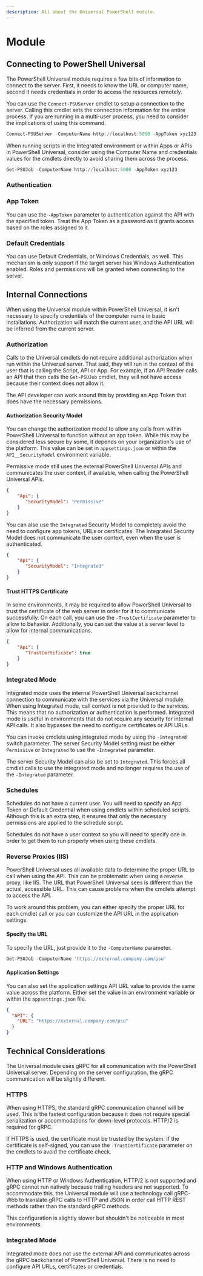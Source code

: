 ```yaml
---
description: All about the Universal PowerShell module.
---
```


# Module

## Connecting to PowerShell Universal

The PowerShell Universal module requires a few bits of information to connect to the server. First, it needs to know the URL or computer name, second it needs credentials in order to access the resources remotely.&#x20;

You can use the `Connect-PSUServer` cmdlet to setup a connection to the server. Calling this cmdlet sets the connection information for the entire process. If you are running in a multi-user process, you need to consider the implications of using this command.&#x20;

```powershell
Connect-PSUServer -ComputerName http://localhost:5000 -AppToken xyz123
```

When running scripts in the Integrated environment or within Apps or APIs in PowerShell Universal, consider using the Computer Name and credentials values for the cmdlets directly to avoid sharing them across the process.

```powershell
Get-PSUJob -ComputerName http://localhost:5000 -AppToken xyz123
```

### Authentication

### App Token

You can use the `-AppToken` parameter to authentication against the API with the specified token.  Treat the App Token as a password as it grants access based on the roles assigned to it.&#x20;

### Default Credentials&#x20;

You can use Default Credentials, or Windows Credentials, as well. This mechanism is only support if the target server has Windows Authentication enabled. Roles and permissions will be granted when connecting to the server.&#x20;

## Internal Connections

When using the Universal module within PowerShell Universal, it isn't necessary to specify credentials of the computer name in basic installations. Authorization will match the current user, and the API URL will be inferred from the current server.&#x20;

### Authorization

Calls to the Universal cmdlets do not require additional authorization when run within the Universal server. That said, they will run in the context of the user that is calling the Script, API or App. For example, if an API Reader calls an API that then calls the `Get-PSUJob` cmdlet, they will not have access because their context does not allow it.&#x20;

The API developer can work around this by providing an App Token that does have the necessary permissions.&#x20;

#### Authorization Security Model&#x20;

You can change the authorization model to allow any calls from within PowerShell Universal to function without an app token. While this may be considered less secure by some, it depends on your organization's use of the platform. This value can be set in `appsettings.json` or within the `API__SecurityModel` environment variable.

Permissive mode still uses the external PowerShell Universal APIs and communicates the user context, if available, when calling the PowerShell Universal APIs.&#x20;

```json
{
    "Api": {
       "SecurityModel": "Permissive"
    }
}
```

You can also use the `Integrated` Security Model to completely avoid the need to configure app tokens, URLs or certificates. The Integrated Security Model does not communicate the user context, even when the user is authenticated.&#x20;

```json
{
    "Api": {
       "SecurityModel": "Integrated"
    }
}
```

#### Trust HTTPS Certificate

In some environments, it may be required to allow PowerShell Universal to trust the certificate of the web server in order for it to communicate successfully. On each call, you can use the `-TrustCertificate` parameter to allow to behavior. Additionally, you can set the value at a server level to allow for internal communications.&#x20;

```json
{
    "Api": {
       "TrustCertificate": true
    }
}
```

### Integrated Mode

Integrated mode uses the internal PowerShell Universal backchannel connection to communicate with the services via the Universal module. When using Integrated mode, call context is not provided to the services. This means that no authorization or authentication is performed. Integrated mode is useful in environments that do not require any security for internal API calls. It also bypasses the need to configure certificates or API URLs.&#x20;

You can invoke cmdlets using integrated mode by using the `-Integrated` switch parameter. The server Security Model setting must be either `Permissive` or `Integrated` to use the `-Integrated` parameter.&#x20;

The server Security Model can also be set to `Integrated`. This forces all cmdlet calls to use the integrated mode and no longer requires the use of the `-Integrated` parameter.&#x20;

### Schedules

Schedules do not have a current user. You will need to specify an App Token or Default Credential when using cmdlets within scheduled scripts. Although this is an extra step, it ensures that only the necessary permissions are applied to the schedule script.&#x20;

Schedules do not have a user context so you will need to specify one in order to get them to run properly when using these cmdlets.&#x20;

### Reverse Proxies (IIS)

PowerShell Universal uses all available data to determine the proper URL to call when using the API. This can be problematic when using a reverse proxy, like IIS. The URL that PowerShell Universal sees is different than the actual, accessible URL. This can cause problems when the cmdlets attempt to access the API.&#x20;

To work around this problem, you can either specify the proper URL for each cmdlet call or you can customize the API URL in the application settings.&#x20;

#### Specify the URL

To specify the URL, just provide it to the `-ComputerName` parameter.&#x20;

```powershell
Get-PSUJob -ComputerName 'https://external.company.com/psu'
```

#### Application Settings

You can also set the application settings API URL value to provide the same value across the platform. Either set the value in an environment variable or within the `appsettings.json` file.&#x20;

```json
{
  "API": {
    "URL": "https://external.company.com/psu"
  }
}
```

## Technical Considerations

The Universal module uses gRPC for all communication with the PowerShell Universal server. Depending on the server configuration, the gRPC communication will be slightly different.&#x20;

### HTTPS

When using HTTPS, the standard gRPC communication channel will be used. This is the fastest configuration because it does not require special serialization or accommodations for down-level protocols. HTTP/2 is required for gRPC.&#x20;

If HTTPS is used, the certificate must be trusted by the system. If the certificate is self-signed, you can use the `-TrustCertificate` parameter on the cmdlets to avoid the certificate check.&#x20;

### HTTP and Windows Authentication

When using HTTP or Windows Authentication, HTTP/2 is not supported and gRPC cannot run natively because trailing headers are not supported. To accommodate this, the Universal module will use a technology call gRPC-Web to translate gRPC calls to HTTP and JSON in order call HTTP REST methods rather than the standard gRPC methods. &#x20;

This configuration is slightly slower but shouldn't be noticeable in most environments.&#x20;

### Integrated Mode

Integrated mode does not use the external API and communicates across the gRPC backchannel of PowerShell Universal. There is no need to configure API URLs, certificates or credentials.&#x20;
